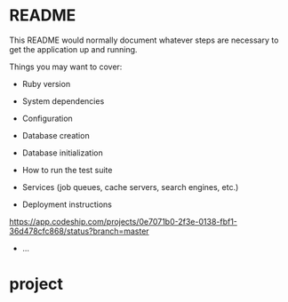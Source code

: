 # README

This README would normally document whatever steps are necessary to get the
application up and running.

Things you may want to cover:

* Ruby version

* System dependencies

* Configuration

* Database creation

* Database initialization

* How to run the test suite

* Services (job queues, cache servers, search engines, etc.)

* Deployment instructions

https://app.codeship.com/projects/0e7071b0-2f3e-0138-fbf1-36d478cfc868/status?branch=master
* ...
# project
